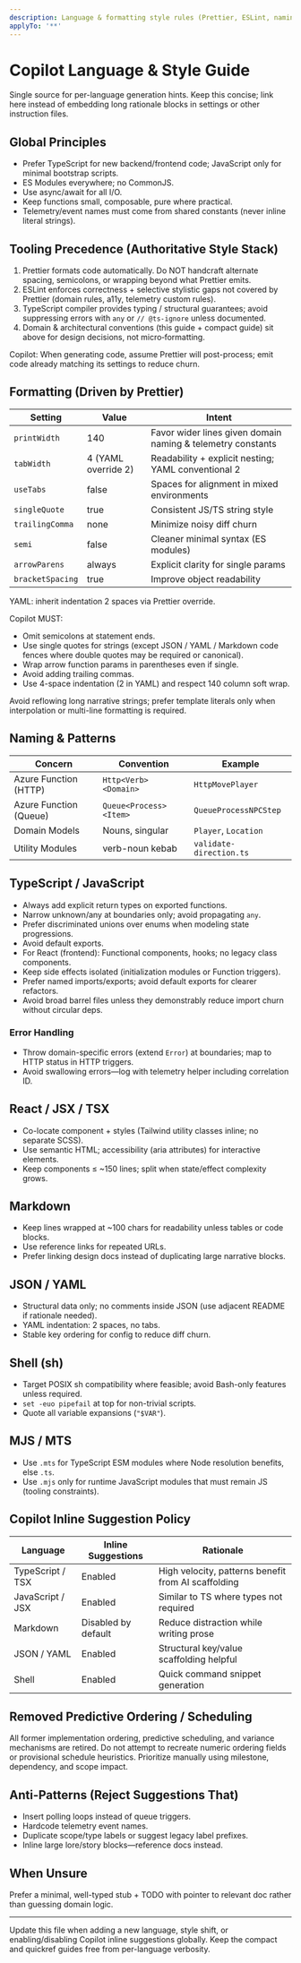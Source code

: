 ```yaml
---
description: Language & formatting style rules (Prettier, ESLint, naming)
applyTo: '**'
---
```


# Copilot Language & Style Guide

Single source for per-language generation hints. Keep this concise; link here instead of embedding long rationale blocks in settings or other instruction files.

## Global Principles

-   Prefer TypeScript for new backend/frontend code; JavaScript only for minimal bootstrap scripts.
-   ES Modules everywhere; no CommonJS.
-   Use async/await for all I/O.
-   Keep functions small, composable, pure where practical.
-   Telemetry/event names must come from shared constants (never inline literal strings).

## Tooling Precedence (Authoritative Style Stack)

1. Prettier formats code automatically. Do NOT handcraft alternate spacing, semicolons, or wrapping beyond what Prettier emits.
2. ESLint enforces correctness + selective stylistic gaps not covered by Prettier (domain rules, a11y, telemetry custom rules).
3. TypeScript compiler provides typing / structural guarantees; avoid suppressing errors with `any` or `// @ts-ignore` unless documented.
4. Domain & architectural conventions (this guide + compact guide) sit above for design decisions, not micro‑formatting.

Copilot: When generating code, assume Prettier will post-process; emit code already matching its settings to reduce churn.

## Formatting (Driven by Prettier)

| Setting          | Value               | Intent                                                      |
| ---------------- | ------------------- | ----------------------------------------------------------- |
| `printWidth`     | 140                 | Favor wider lines given domain naming & telemetry constants |
| `tabWidth`       | 4 (YAML override 2) | Readability + explicit nesting; YAML conventional 2         |
| `useTabs`        | false               | Spaces for alignment in mixed environments                  |
| `singleQuote`    | true                | Consistent JS/TS string style                               |
| `trailingComma`  | none                | Minimize noisy diff churn                                   |
| `semi`           | false               | Cleaner minimal syntax (ES modules)                         |
| `arrowParens`    | always              | Explicit clarity for single params                          |
| `bracketSpacing` | true                | Improve object readability                                  |

YAML: inherit indentation 2 spaces via Prettier override.

Copilot MUST:

-   Omit semicolons at statement ends.
-   Use single quotes for strings (except JSON / YAML / Markdown code fences where double quotes may be required or canonical).
-   Wrap arrow function params in parentheses even if single.
-   Avoid adding trailing commas.
-   Use 4-space indentation (2 in YAML) and respect 140 column soft wrap.

Avoid reflowing long narrative strings; prefer template literals only when interpolation or multi-line formatting is required.

## Naming & Patterns

| Concern                | Convention             | Example                 |
| ---------------------- | ---------------------- | ----------------------- |
| Azure Function (HTTP)  | `Http<Verb><Domain>`   | `HttpMovePlayer`        |
| Azure Function (Queue) | `Queue<Process><Item>` | `QueueProcessNPCStep`   |
| Domain Models          | Nouns, singular        | `Player`, `Location`    |
| Utility Modules        | verb-noun kebab        | `validate-direction.ts` |

## TypeScript / JavaScript

-   Always add explicit return types on exported functions.
-   Narrow unknown/any at boundaries only; avoid propagating `any`.
-   Prefer discriminated unions over enums when modeling state progressions.
-   Avoid default exports.
-   For React (frontend): Functional components, hooks; no legacy class components.
-   Keep side effects isolated (initialization modules or Function triggers).
-   Prefer named imports/exports; avoid default exports for clearer refactors.
-   Avoid broad barrel files unless they demonstrably reduce import churn without circular deps.

### Error Handling

-   Throw domain-specific errors (extend `Error`) at boundaries; map to HTTP status in HTTP triggers.
-   Avoid swallowing errors—log with telemetry helper including correlation ID.

## React / JSX / TSX

-   Co-locate component + styles (Tailwind utility classes inline; no separate SCSS).
-   Use semantic HTML; accessibility (aria attributes) for interactive elements.
-   Keep components ≤ ~150 lines; split when state/effect complexity grows.

## Markdown

-   Keep lines wrapped at ~100 chars for readability unless tables or code blocks.
-   Use reference links for repeated URLs.
-   Prefer linking design docs instead of duplicating large narrative blocks.

## JSON / YAML

-   Structural data only; no comments inside JSON (use adjacent README if rationale needed).
-   YAML indentation: 2 spaces, no tabs.
-   Stable key ordering for config to reduce diff churn.

## Shell (sh)

-   Target POSIX sh compatibility where feasible; avoid Bash-only features unless required.
-   `set -euo pipefail` at top for non-trivial scripts.
-   Quote all variable expansions (`"$VAR"`).

## MJS / MTS

-   Use `.mts` for TypeScript ESM modules where Node resolution benefits, else `.ts`.
-   Use `.mjs` only for runtime JavaScript modules that must remain JS (tooling constraints).

## Copilot Inline Suggestion Policy

| Language         | Inline Suggestions  | Rationale                                           |
| ---------------- | ------------------- | --------------------------------------------------- |
| TypeScript / TSX | Enabled             | High velocity, patterns benefit from AI scaffolding |
| JavaScript / JSX | Enabled             | Similar to TS where types not required              |
| Markdown         | Disabled by default | Reduce distraction while writing prose              |
| JSON / YAML      | Enabled             | Structural key/value scaffolding helpful            |
| Shell            | Enabled             | Quick command snippet generation                    |

## Removed Predictive Ordering / Scheduling

All former implementation ordering, predictive scheduling, and variance mechanisms are retired. Do not attempt to recreate numeric ordering fields or provisional schedule heuristics. Prioritize manually using milestone, dependency, and scope impact.

## Anti-Patterns (Reject Suggestions That)

-   Insert polling loops instead of queue triggers.
-   Hardcode telemetry event names.
-   Duplicate scope/type labels or suggest legacy label prefixes.
-   Inline large lore/story blocks—reference docs instead.

## When Unsure

Prefer a minimal, well-typed stub + TODO with pointer to relevant doc rather than guessing domain logic.

---

Update this file when adding a new language, style shift, or enabling/disabling Copilot inline suggestions globally. Keep the compact and quickref guides free from per-language verbosity.
